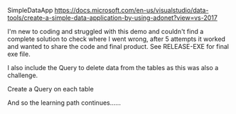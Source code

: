 
SimpleDataApp
https://docs.microsoft.com/en-us/visualstudio/data-tools/create-a-simple-data-application-by-using-adonet?view=vs-2017

I'm new to coding and struggled with this demo and couldn't find a complete solution to check where I went wrong, after 5 attempts it worked and wanted to share the code and final product. See RELEASE-EXE for final exe file.

I also include the Query to delete data from the tables as this was also a challenge.

Create a Query on each table

And so the learning path continues......
